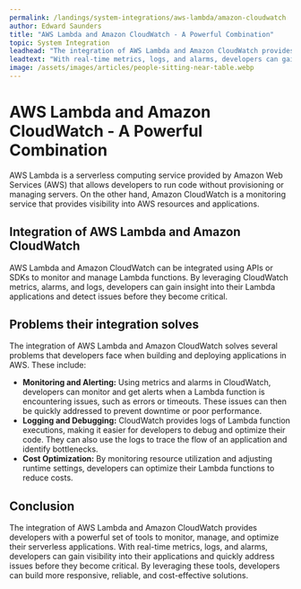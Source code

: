 ```yaml
---
permalink: /landings/system-integrations/aws-lambda/amazon-cloudwatch
author: Edward Saunders
title: "AWS Lambda and Amazon CloudWatch - A Powerful Combination"
topic: System Integration
leadhead: "The integration of AWS Lambda and Amazon CloudWatch provides developers with a powerful set of tools to monitor, manage, and optimize their serverless applications"
leadtext: "With real-time metrics, logs, and alarms, developers can gain visibility into their applications and quickly address issues before they become critical. By leveraging these tools, developers can build more responsive, reliable, and cost-effective solutions."
image: /assets/images/articles/people-sitting-near-table.webp
---
```

<div class="arttext">
<h1>AWS Lambda and Amazon CloudWatch - A Powerful Combination</h1>

<p>AWS Lambda is a serverless computing service provided by Amazon Web Services (AWS) that allows developers to run code without provisioning or managing servers. On the other hand, Amazon CloudWatch is a monitoring service that provides visibility into AWS resources and applications.</p>

<h2>Integration of AWS Lambda and Amazon CloudWatch</h2>

<p>AWS Lambda and Amazon CloudWatch can be integrated using APIs or SDKs to monitor and manage Lambda functions. By leveraging CloudWatch metrics, alarms, and logs, developers can gain insight into their Lambda applications and detect issues before they become critical.</p>

<h2>Problems their integration solves</h2>

<p>The integration of AWS Lambda and Amazon CloudWatch solves several problems that developers face when building and deploying applications in AWS. These include:</p>

<ul>
	<li><strong>Monitoring and Alerting:</strong> Using metrics and alarms in CloudWatch, developers can monitor and get alerts when a Lambda function is encountering issues, such as errors or timeouts. These issues can then be quickly addressed to prevent downtime or poor performance.</li>
	<li><strong>Logging and Debugging:</strong> CloudWatch provides logs of Lambda function executions, making it easier for developers to debug and optimize their code. They can also use the logs to trace the flow of an application and identify bottlenecks.</li>
	<li><strong>Cost Optimization:</strong> By monitoring resource utilization and adjusting runtime settings, developers can optimize their Lambda functions to reduce costs.</li>
</ul>

<h2>Conclusion</h2>

<p>The integration of AWS Lambda and Amazon CloudWatch provides developers with a powerful set of tools to monitor, manage, and optimize their serverless applications. With real-time metrics, logs, and alarms, developers can gain visibility into their applications and quickly address issues before they become critical. By leveraging these tools, developers can build more responsive, reliable, and cost-effective solutions.</p>

</div>